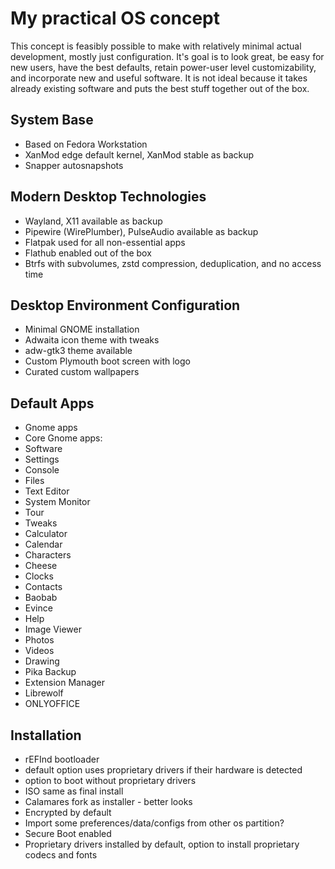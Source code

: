 # My practical OS concept
This concept is feasibly possible to make with relatively minimal actual development, mostly just configuration. It's goal is to look great, be easy for new users, have the best defaults, retain power-user level customizability, and incorporate new and useful software. It is not ideal because it takes already existing software and puts the best stuff together out of the box.
## System Base
* Based on Fedora Workstation
* XanMod edge default kernel, XanMod stable as backup
* Snapper autosnapshots
## Modern Desktop Technologies
* Wayland, X11 available as backup
* Pipewire (WirePlumber), PulseAudio available as backup
* Flatpak used for all non-essential apps
* Flathub enabled out of the box
* Btrfs with subvolumes, zstd compression, deduplication, and no access time
## Desktop Environment Configuration
* Minimal GNOME installation
* Adwaita icon theme with tweaks
* adw-gtk3 theme available
* Custom Plymouth boot screen with logo
* Curated custom wallpapers
## Default Apps
* Gnome apps
* Core Gnome apps:
* Software
* Settings
* Console
* Files
* Text Editor
* System Monitor
* Tour
* Tweaks
* Calculator
* Calendar
* Characters
* Cheese
* Clocks
* Contacts
* Baobab
* Evince
* Help
* Image Viewer
* Photos
* Videos
* Drawing
* Pika Backup
* Extension Manager
* Librewolf
* ONLYOFFICE
## Installation
* rEFInd bootloader
* default option uses proprietary drivers if their hardware is detected
* option to boot without proprietary drivers
* ISO same as final install
* Calamares fork as installer - better looks
* Encrypted by default
* Import some preferences/data/configs from other os partition?
* Secure Boot enabled
* Proprietary drivers installed by default, option to install proprietary codecs and fonts
